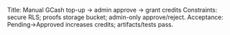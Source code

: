 Title: Manual GCash top-up -> admin approve -> grant credits
Constraints: secure RLS; proofs storage bucket; admin-only approve/reject.
Acceptance: Pending->Approved increases credits; artifacts/tests pass.
